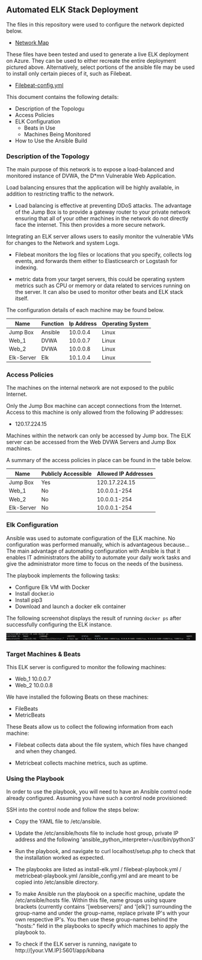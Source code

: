 ## Automated ELK Stack Deployment

The files in this repository were used to configure the network depicted below. 

- [Network Map](https://github.com/Nickolaki/CyberSecurity/blob/main/Files/Map.PNG)

These files have been tested and used to generate a live ELK deployment on Azure. They can be used to either recreate the entire deployment pictured above. Alternatively, select portions of the ansible file may be used to install only certain pieces of it, such as Filebeat.

- [Filebeat-config.yml](https://github.com/Nickolaki/CyberSecurity/blob/main/Playbooks/beats_playbook.yml)

This document contains the following details:
- Description of the Topologu
- Access Policies
- ELK Configuration
  - Beats in Use
  - Machines Being Monitored
- How to Use the Ansible Build


### Description of the Topology

The main purpose of this network is to expose a load-balanced and monitored instance of DVWA, the D*mn Vulnerable Web Application.

Load balancing ensures that the application will be highly available, in addition to restricting traffic to the network.

- Load balancing is effective at preventing DDoS attacks. The advantage   of the Jump Box is to provide a gateway router to your private network ensuring that all of your other machines in the network do not directly face the internet. This then provides a more secure network.

Integrating an ELK server allows users to easily monitor the vulnerable VMs for changes to the Network and system Logs.

- Filebeat monitors the log files or locations that you specify, collects log events, and forwards them either to Elasticsearch or Logstash for indexing.

- metric data from your target servers, this could be operating system metrics such as CPU or memory or data related to services running on the server. It can also be used to monitor other beats and ELK stack itself.

The configuration details of each machine may be found below.


| Name       | Function | Ip Address | Operating System |
|------------|----------|------------|------------------|
| Jump Box   | Ansible  | 10.0.0.4   | Linux            |
| Web_1      | DVWA     | 10.0.0.7   | Linux            |
| Web_2      | DVWA     | 10.0.0.8   | Linux            |
| Elk-Server | Elk      | 10.1.0.4   | Linux            |

### Access Policies

The machines on the internal network are not exposed to the public Internet. 

Only the Jump Box machine can accept connections from the Internet. Access to this machine is only allowed from the following IP addresses:

- 120.17.224.15

Machines within the network can only be accessed by Jump box.
The ELK server can be accessed from the Web DVWA Servers and Jump Box machines.

A summary of the access policies in place can be found in the table below.

| Name       | Publicly Accessible | Allowed IP Addresses     |
|------------|---------------------|--------------------------|
| Jump Box   | Yes                 |      120.17.224.15       |
| Web_1      | No                  |      10.0.0.1-254        |
| Web_2      | No                  |      10.0.0.1-254        |
| Elk-Server | No                  |      10.0.0.1-254        |

### Elk Configuration

Ansible was used to automate configuration of the ELK machine. No configuration was performed manually, which is advantageous because...
The main advantage of automating configuration with Ansible is that it enables IT administrators the ability to automate your daily work tasks and give the administrator more time to focus on the needs of the business.

The playbook implements the following tasks:

- Configure Elk VM with Docker
- Install docker.io
- Install pip3
- Download and launch a docker elk container

The following screenshot displays the result of running `docker ps` after successfully configuring the ELK instance.

![TODO: Update the path with the name of your screenshot of docker ps output](https://github.com/Nickolaki/CyberSecurity/blob/main/Files/docker_ps_output.png)

### Target Machines & Beats
This ELK server is configured to monitor the following machines:

- Web_1 10.0.0.7
- Web_2 10.0.0.8 

We have installed the following Beats on these machines:

- FileBeats
- MetricBeats 

These Beats allow us to collect the following information from each machine:

- Filebeat collects data about the file system, which files have changed  and when they changed.

- Metricbeat collects machine metrics, such as uptime.

### Using the Playbook
In order to use the playbook, you will need to have an Ansible control node already configured. Assuming you have such a control node provisioned:

SSH into the control node and follow the steps below:

- Copy the YAML file to /etc/ansible.

- Update the /etc/ansible/hosts file to include host group, private IP address and the following 'ansible_python_interpreter=/usr/bin/python3'

- Run the playbook, and navigate to curl localhost/setup.php to check that the installation worked as expected.

- The playbooks are listed as install-elk.yml / filebeat-playbook.yml / metricbeat-playbook.yml /ansible_config.yml and are meant to be copied into /etc/ansible directory.

- To make Ansible run the playbook on a specific machine, update the /etc/ansible/hosts file. Within this file, name groups using square brackets (currently contains '[webservers]' and '[elk]') surrounding the group-name and under the group-name, replace private IP's with your own respective IP's. You then use these group-names behind the "hosts:" field in the playbooks to specify which machines to apply the playbook to.

- To check if the ELK server is running, navigate to http://[your.VM.IP]:5601/app/kibana

